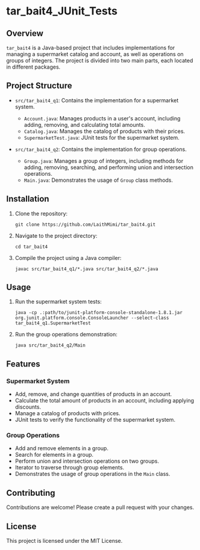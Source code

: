 
# tar_bait4_JUnit_Tests

## Overview
`tar_bait4` is a Java-based project that includes implementations for managing a supermarket catalog and account, as well as operations on groups of integers. The project is divided into two main parts, each located in different packages.

## Project Structure
- `src/tar_bait4_q1`: Contains the implementation for a supermarket system.
  - `Account.java`: Manages products in a user's account, including adding, removing, and calculating total amounts.
  - `Catalog.java`: Manages the catalog of products with their prices.
  - `SupermarketTest.java`: JUnit tests for the supermarket system.

- `src/tar_bait4_q2`: Contains the implementation for group operations.
  - `Group.java`: Manages a group of integers, including methods for adding, removing, searching, and performing union and intersection operations.
  - `Main.java`: Demonstrates the usage of `Group` class methods.

## Installation
1. Clone the repository:
   ```
   git clone https://github.com/LaithMimi/tar_bait4.git
   ```
2. Navigate to the project directory:
   ```
   cd tar_bait4
   ```
3. Compile the project using a Java compiler:
   ```
   javac src/tar_bait4_q1/*.java src/tar_bait4_q2/*.java
   ```

## Usage
1. Run the supermarket system tests:
   ```
   java -cp .:path/to/junit-platform-console-standalone-1.8.1.jar org.junit.platform.console.ConsoleLauncher --select-class tar_bait4_q1.SupermarketTest
   ```

2. Run the group operations demonstration:
   ```
   java src/tar_bait4_q2/Main
   ```

## Features
### Supermarket System
- Add, remove, and change quantities of products in an account.
- Calculate the total amount of products in an account, including applying discounts.
- Manage a catalog of products with prices.
- JUnit tests to verify the functionality of the supermarket system.

### Group Operations
- Add and remove elements in a group.
- Search for elements in a group.
- Perform union and intersection operations on two groups.
- Iterator to traverse through group elements.
- Demonstrates the usage of group operations in the `Main` class.

## Contributing
Contributions are welcome! Please create a pull request with your changes.

## License
This project is licensed under the MIT License.
